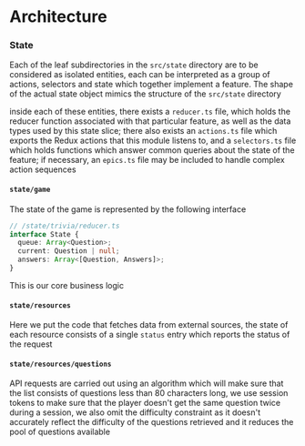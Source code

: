 # Architecture

### State
Each of the leaf subdirectories in the `src/state` directory are to be considered as isolated entities, each can be interpreted as a group of actions, selectors and state which together implement a feature. The shape of the actual state object mimics the structure of the `src/state` directory

inside each of these entities, there exists a `reducer.ts` file, which holds the reducer function associated with that particular feature, as well as the data types used by this state slice; there also exists an `actions.ts` file which exports the Redux actions that this module listens to, and a `selectors.ts` file which holds functions which answer common queries about the state of the feature; if necessary, an `epics.ts` file may be included to handle complex action sequences

#### `state/game`

The state of the game is represented by the following interface

```typescript
// /state/trivia/reducer.ts
interface State {
  queue: Array<Question>;
  current: Question | null;
  answers: Array<[Question, Answers]>;
}
```

This is our core business logic

#### `state/resources`

Here we put the code that fetches data from external sources, the state of each resource consists of a single `status` entry which reports the status of the request

#### `state/resources/questions`

API requests are carried out using an algorithm which will make sure that the list consists of questions less than 80 characters long, we use session tokens to make sure that the player doesn't get the same question twice during a session, we also omit the difficulty constraint as it doesn't accurately reflect the difficulty of the questions retrieved and it reduces the pool of questions available
